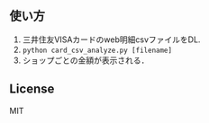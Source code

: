 ## 使い方
1. 三井住友VISAカードのweb明細csvファイルをDL.
2. `python card_csv_analyze.py [filename]`
3. ショップごとの金額が表示される．

## License
MIT
